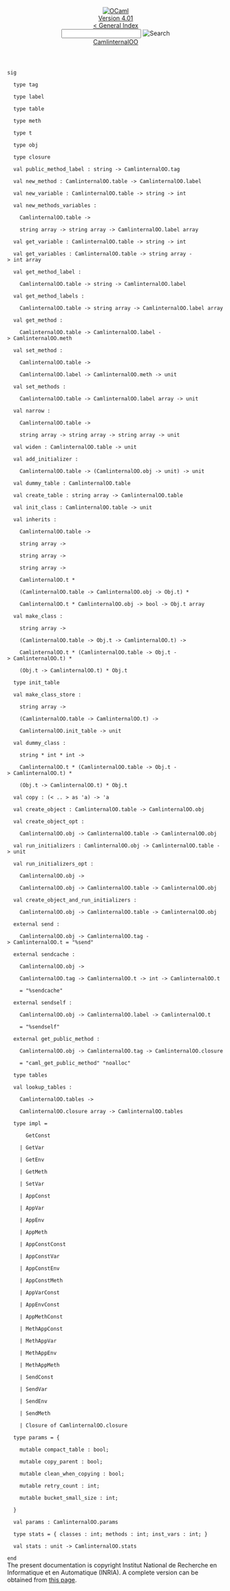 <!-- ((! set title API !)) ((! set documentation !)) ((! set api !)) ((! set nobreadcrumb !)) -->
<div class="api"><header><nav class="toc brand"><a class="brand" href="https://ocaml.org/"><img src="colour-logo-gray.svg" class="svg" alt="OCaml"></a></nav><nav class="toc"><div class="toc_version"><a href="/docs" id="version-select">Version 4.01</a></div><a href="index.html">&lt; General Index</a><div class="api_search"><input type="text" name="apisearch" id="api_search" oninput="mySearch(false);" onkeypress="this.oninput();" onclick="this.oninput();" onpaste="this.oninput();">
<img src="search_icon.svg" alt="Search" class="svg" onclick="mySearch(false)"></div>
<div id="search_results"></div><div class="toc_title"><a href="CamlinternalOO.html">CamlinternalOO</a></div><ul></ul></nav></header>
<code class="code"><span class="keyword">sig</span><br>
&nbsp;&nbsp;<span class="keyword">type</span>&nbsp;tag<br>
&nbsp;&nbsp;<span class="keyword">type</span>&nbsp;label<br>
&nbsp;&nbsp;<span class="keyword">type</span>&nbsp;table<br>
&nbsp;&nbsp;<span class="keyword">type</span>&nbsp;meth<br>
&nbsp;&nbsp;<span class="keyword">type</span>&nbsp;t<br>
&nbsp;&nbsp;<span class="keyword">type</span>&nbsp;obj<br>
&nbsp;&nbsp;<span class="keyword">type</span>&nbsp;closure<br>
&nbsp;&nbsp;<span class="keyword">val</span>&nbsp;public_method_label&nbsp;:&nbsp;string&nbsp;<span class="keywordsign">-&gt;</span>&nbsp;<span class="constructor">CamlinternalOO</span>.tag<br>
&nbsp;&nbsp;<span class="keyword">val</span>&nbsp;new_method&nbsp;:&nbsp;<span class="constructor">CamlinternalOO</span>.table&nbsp;<span class="keywordsign">-&gt;</span>&nbsp;<span class="constructor">CamlinternalOO</span>.label<br>
&nbsp;&nbsp;<span class="keyword">val</span>&nbsp;new_variable&nbsp;:&nbsp;<span class="constructor">CamlinternalOO</span>.table&nbsp;<span class="keywordsign">-&gt;</span>&nbsp;string&nbsp;<span class="keywordsign">-&gt;</span>&nbsp;int<br>
&nbsp;&nbsp;<span class="keyword">val</span>&nbsp;new_methods_variables&nbsp;:<br>
&nbsp;&nbsp;&nbsp;&nbsp;<span class="constructor">CamlinternalOO</span>.table&nbsp;<span class="keywordsign">-&gt;</span><br>
&nbsp;&nbsp;&nbsp;&nbsp;string&nbsp;array&nbsp;<span class="keywordsign">-&gt;</span>&nbsp;string&nbsp;array&nbsp;<span class="keywordsign">-&gt;</span>&nbsp;<span class="constructor">CamlinternalOO</span>.label&nbsp;array<br>
&nbsp;&nbsp;<span class="keyword">val</span>&nbsp;get_variable&nbsp;:&nbsp;<span class="constructor">CamlinternalOO</span>.table&nbsp;<span class="keywordsign">-&gt;</span>&nbsp;string&nbsp;<span class="keywordsign">-&gt;</span>&nbsp;int<br>
&nbsp;&nbsp;<span class="keyword">val</span>&nbsp;get_variables&nbsp;:&nbsp;<span class="constructor">CamlinternalOO</span>.table&nbsp;<span class="keywordsign">-&gt;</span>&nbsp;string&nbsp;array&nbsp;<span class="keywordsign">-&gt;</span>&nbsp;int&nbsp;array<br>
&nbsp;&nbsp;<span class="keyword">val</span>&nbsp;get_method_label&nbsp;:<br>
&nbsp;&nbsp;&nbsp;&nbsp;<span class="constructor">CamlinternalOO</span>.table&nbsp;<span class="keywordsign">-&gt;</span>&nbsp;string&nbsp;<span class="keywordsign">-&gt;</span>&nbsp;<span class="constructor">CamlinternalOO</span>.label<br>
&nbsp;&nbsp;<span class="keyword">val</span>&nbsp;get_method_labels&nbsp;:<br>
&nbsp;&nbsp;&nbsp;&nbsp;<span class="constructor">CamlinternalOO</span>.table&nbsp;<span class="keywordsign">-&gt;</span>&nbsp;string&nbsp;array&nbsp;<span class="keywordsign">-&gt;</span>&nbsp;<span class="constructor">CamlinternalOO</span>.label&nbsp;array<br>
&nbsp;&nbsp;<span class="keyword">val</span>&nbsp;get_method&nbsp;:<br>
&nbsp;&nbsp;&nbsp;&nbsp;<span class="constructor">CamlinternalOO</span>.table&nbsp;<span class="keywordsign">-&gt;</span>&nbsp;<span class="constructor">CamlinternalOO</span>.label&nbsp;<span class="keywordsign">-&gt;</span>&nbsp;<span class="constructor">CamlinternalOO</span>.meth<br>
&nbsp;&nbsp;<span class="keyword">val</span>&nbsp;set_method&nbsp;:<br>
&nbsp;&nbsp;&nbsp;&nbsp;<span class="constructor">CamlinternalOO</span>.table&nbsp;<span class="keywordsign">-&gt;</span><br>
&nbsp;&nbsp;&nbsp;&nbsp;<span class="constructor">CamlinternalOO</span>.label&nbsp;<span class="keywordsign">-&gt;</span>&nbsp;<span class="constructor">CamlinternalOO</span>.meth&nbsp;<span class="keywordsign">-&gt;</span>&nbsp;unit<br>
&nbsp;&nbsp;<span class="keyword">val</span>&nbsp;set_methods&nbsp;:<br>
&nbsp;&nbsp;&nbsp;&nbsp;<span class="constructor">CamlinternalOO</span>.table&nbsp;<span class="keywordsign">-&gt;</span>&nbsp;<span class="constructor">CamlinternalOO</span>.label&nbsp;array&nbsp;<span class="keywordsign">-&gt;</span>&nbsp;unit<br>
&nbsp;&nbsp;<span class="keyword">val</span>&nbsp;narrow&nbsp;:<br>
&nbsp;&nbsp;&nbsp;&nbsp;<span class="constructor">CamlinternalOO</span>.table&nbsp;<span class="keywordsign">-&gt;</span><br>
&nbsp;&nbsp;&nbsp;&nbsp;string&nbsp;array&nbsp;<span class="keywordsign">-&gt;</span>&nbsp;string&nbsp;array&nbsp;<span class="keywordsign">-&gt;</span>&nbsp;string&nbsp;array&nbsp;<span class="keywordsign">-&gt;</span>&nbsp;unit<br>
&nbsp;&nbsp;<span class="keyword">val</span>&nbsp;widen&nbsp;:&nbsp;<span class="constructor">CamlinternalOO</span>.table&nbsp;<span class="keywordsign">-&gt;</span>&nbsp;unit<br>
&nbsp;&nbsp;<span class="keyword">val</span>&nbsp;add_initializer&nbsp;:<br>
&nbsp;&nbsp;&nbsp;&nbsp;<span class="constructor">CamlinternalOO</span>.table&nbsp;<span class="keywordsign">-&gt;</span>&nbsp;(<span class="constructor">CamlinternalOO</span>.obj&nbsp;<span class="keywordsign">-&gt;</span>&nbsp;unit)&nbsp;<span class="keywordsign">-&gt;</span>&nbsp;unit<br>
&nbsp;&nbsp;<span class="keyword">val</span>&nbsp;dummy_table&nbsp;:&nbsp;<span class="constructor">CamlinternalOO</span>.table<br>
&nbsp;&nbsp;<span class="keyword">val</span>&nbsp;create_table&nbsp;:&nbsp;string&nbsp;array&nbsp;<span class="keywordsign">-&gt;</span>&nbsp;<span class="constructor">CamlinternalOO</span>.table<br>
&nbsp;&nbsp;<span class="keyword">val</span>&nbsp;init_class&nbsp;:&nbsp;<span class="constructor">CamlinternalOO</span>.table&nbsp;<span class="keywordsign">-&gt;</span>&nbsp;unit<br>
&nbsp;&nbsp;<span class="keyword">val</span>&nbsp;inherits&nbsp;:<br>
&nbsp;&nbsp;&nbsp;&nbsp;<span class="constructor">CamlinternalOO</span>.table&nbsp;<span class="keywordsign">-&gt;</span><br>
&nbsp;&nbsp;&nbsp;&nbsp;string&nbsp;array&nbsp;<span class="keywordsign">-&gt;</span><br>
&nbsp;&nbsp;&nbsp;&nbsp;string&nbsp;array&nbsp;<span class="keywordsign">-&gt;</span><br>
&nbsp;&nbsp;&nbsp;&nbsp;string&nbsp;array&nbsp;<span class="keywordsign">-&gt;</span><br>
&nbsp;&nbsp;&nbsp;&nbsp;<span class="constructor">CamlinternalOO</span>.t&nbsp;*<br>
&nbsp;&nbsp;&nbsp;&nbsp;(<span class="constructor">CamlinternalOO</span>.table&nbsp;<span class="keywordsign">-&gt;</span>&nbsp;<span class="constructor">CamlinternalOO</span>.obj&nbsp;<span class="keywordsign">-&gt;</span>&nbsp;<span class="constructor">Obj</span>.t)&nbsp;*<br>
&nbsp;&nbsp;&nbsp;&nbsp;<span class="constructor">CamlinternalOO</span>.t&nbsp;*&nbsp;<span class="constructor">CamlinternalOO</span>.obj&nbsp;<span class="keywordsign">-&gt;</span>&nbsp;bool&nbsp;<span class="keywordsign">-&gt;</span>&nbsp;<span class="constructor">Obj</span>.t&nbsp;array<br>
&nbsp;&nbsp;<span class="keyword">val</span>&nbsp;make_class&nbsp;:<br>
&nbsp;&nbsp;&nbsp;&nbsp;string&nbsp;array&nbsp;<span class="keywordsign">-&gt;</span><br>
&nbsp;&nbsp;&nbsp;&nbsp;(<span class="constructor">CamlinternalOO</span>.table&nbsp;<span class="keywordsign">-&gt;</span>&nbsp;<span class="constructor">Obj</span>.t&nbsp;<span class="keywordsign">-&gt;</span>&nbsp;<span class="constructor">CamlinternalOO</span>.t)&nbsp;<span class="keywordsign">-&gt;</span><br>
&nbsp;&nbsp;&nbsp;&nbsp;<span class="constructor">CamlinternalOO</span>.t&nbsp;*&nbsp;(<span class="constructor">CamlinternalOO</span>.table&nbsp;<span class="keywordsign">-&gt;</span>&nbsp;<span class="constructor">Obj</span>.t&nbsp;<span class="keywordsign">-&gt;</span>&nbsp;<span class="constructor">CamlinternalOO</span>.t)&nbsp;*<br>
&nbsp;&nbsp;&nbsp;&nbsp;(<span class="constructor">Obj</span>.t&nbsp;<span class="keywordsign">-&gt;</span>&nbsp;<span class="constructor">CamlinternalOO</span>.t)&nbsp;*&nbsp;<span class="constructor">Obj</span>.t<br>
&nbsp;&nbsp;<span class="keyword">type</span>&nbsp;init_table<br>
&nbsp;&nbsp;<span class="keyword">val</span>&nbsp;make_class_store&nbsp;:<br>
&nbsp;&nbsp;&nbsp;&nbsp;string&nbsp;array&nbsp;<span class="keywordsign">-&gt;</span><br>
&nbsp;&nbsp;&nbsp;&nbsp;(<span class="constructor">CamlinternalOO</span>.table&nbsp;<span class="keywordsign">-&gt;</span>&nbsp;<span class="constructor">CamlinternalOO</span>.t)&nbsp;<span class="keywordsign">-&gt;</span><br>
&nbsp;&nbsp;&nbsp;&nbsp;<span class="constructor">CamlinternalOO</span>.init_table&nbsp;<span class="keywordsign">-&gt;</span>&nbsp;unit<br>
&nbsp;&nbsp;<span class="keyword">val</span>&nbsp;dummy_class&nbsp;:<br>
&nbsp;&nbsp;&nbsp;&nbsp;string&nbsp;*&nbsp;int&nbsp;*&nbsp;int&nbsp;<span class="keywordsign">-&gt;</span><br>
&nbsp;&nbsp;&nbsp;&nbsp;<span class="constructor">CamlinternalOO</span>.t&nbsp;*&nbsp;(<span class="constructor">CamlinternalOO</span>.table&nbsp;<span class="keywordsign">-&gt;</span>&nbsp;<span class="constructor">Obj</span>.t&nbsp;<span class="keywordsign">-&gt;</span>&nbsp;<span class="constructor">CamlinternalOO</span>.t)&nbsp;*<br>
&nbsp;&nbsp;&nbsp;&nbsp;(<span class="constructor">Obj</span>.t&nbsp;<span class="keywordsign">-&gt;</span>&nbsp;<span class="constructor">CamlinternalOO</span>.t)&nbsp;*&nbsp;<span class="constructor">Obj</span>.t<br>
&nbsp;&nbsp;<span class="keyword">val</span>&nbsp;copy&nbsp;:&nbsp;(&lt;&nbsp;..&nbsp;&gt;&nbsp;<span class="keyword">as</span>&nbsp;<span class="keywordsign">'</span>a)&nbsp;<span class="keywordsign">-&gt;</span>&nbsp;<span class="keywordsign">'</span>a<br>
&nbsp;&nbsp;<span class="keyword">val</span>&nbsp;create_object&nbsp;:&nbsp;<span class="constructor">CamlinternalOO</span>.table&nbsp;<span class="keywordsign">-&gt;</span>&nbsp;<span class="constructor">CamlinternalOO</span>.obj<br>
&nbsp;&nbsp;<span class="keyword">val</span>&nbsp;create_object_opt&nbsp;:<br>
&nbsp;&nbsp;&nbsp;&nbsp;<span class="constructor">CamlinternalOO</span>.obj&nbsp;<span class="keywordsign">-&gt;</span>&nbsp;<span class="constructor">CamlinternalOO</span>.table&nbsp;<span class="keywordsign">-&gt;</span>&nbsp;<span class="constructor">CamlinternalOO</span>.obj<br>
&nbsp;&nbsp;<span class="keyword">val</span>&nbsp;run_initializers&nbsp;:&nbsp;<span class="constructor">CamlinternalOO</span>.obj&nbsp;<span class="keywordsign">-&gt;</span>&nbsp;<span class="constructor">CamlinternalOO</span>.table&nbsp;<span class="keywordsign">-&gt;</span>&nbsp;unit<br>
&nbsp;&nbsp;<span class="keyword">val</span>&nbsp;run_initializers_opt&nbsp;:<br>
&nbsp;&nbsp;&nbsp;&nbsp;<span class="constructor">CamlinternalOO</span>.obj&nbsp;<span class="keywordsign">-&gt;</span><br>
&nbsp;&nbsp;&nbsp;&nbsp;<span class="constructor">CamlinternalOO</span>.obj&nbsp;<span class="keywordsign">-&gt;</span>&nbsp;<span class="constructor">CamlinternalOO</span>.table&nbsp;<span class="keywordsign">-&gt;</span>&nbsp;<span class="constructor">CamlinternalOO</span>.obj<br>
&nbsp;&nbsp;<span class="keyword">val</span>&nbsp;create_object_and_run_initializers&nbsp;:<br>
&nbsp;&nbsp;&nbsp;&nbsp;<span class="constructor">CamlinternalOO</span>.obj&nbsp;<span class="keywordsign">-&gt;</span>&nbsp;<span class="constructor">CamlinternalOO</span>.table&nbsp;<span class="keywordsign">-&gt;</span>&nbsp;<span class="constructor">CamlinternalOO</span>.obj<br>
&nbsp;&nbsp;<span class="keyword">external</span>&nbsp;send&nbsp;:<br>
&nbsp;&nbsp;&nbsp;&nbsp;<span class="constructor">CamlinternalOO</span>.obj&nbsp;<span class="keywordsign">-&gt;</span>&nbsp;<span class="constructor">CamlinternalOO</span>.tag&nbsp;<span class="keywordsign">-&gt;</span>&nbsp;<span class="constructor">CamlinternalOO</span>.t&nbsp;=&nbsp;<span class="string">"%send"</span><br>
&nbsp;&nbsp;<span class="keyword">external</span>&nbsp;sendcache&nbsp;:<br>
&nbsp;&nbsp;&nbsp;&nbsp;<span class="constructor">CamlinternalOO</span>.obj&nbsp;<span class="keywordsign">-&gt;</span><br>
&nbsp;&nbsp;&nbsp;&nbsp;<span class="constructor">CamlinternalOO</span>.tag&nbsp;<span class="keywordsign">-&gt;</span>&nbsp;<span class="constructor">CamlinternalOO</span>.t&nbsp;<span class="keywordsign">-&gt;</span>&nbsp;int&nbsp;<span class="keywordsign">-&gt;</span>&nbsp;<span class="constructor">CamlinternalOO</span>.t<br>
&nbsp;&nbsp;&nbsp;&nbsp;=&nbsp;<span class="string">"%sendcache"</span><br>
&nbsp;&nbsp;<span class="keyword">external</span>&nbsp;sendself&nbsp;:<br>
&nbsp;&nbsp;&nbsp;&nbsp;<span class="constructor">CamlinternalOO</span>.obj&nbsp;<span class="keywordsign">-&gt;</span>&nbsp;<span class="constructor">CamlinternalOO</span>.label&nbsp;<span class="keywordsign">-&gt;</span>&nbsp;<span class="constructor">CamlinternalOO</span>.t<br>
&nbsp;&nbsp;&nbsp;&nbsp;=&nbsp;<span class="string">"%sendself"</span><br>
&nbsp;&nbsp;<span class="keyword">external</span>&nbsp;get_public_method&nbsp;:<br>
&nbsp;&nbsp;&nbsp;&nbsp;<span class="constructor">CamlinternalOO</span>.obj&nbsp;<span class="keywordsign">-&gt;</span>&nbsp;<span class="constructor">CamlinternalOO</span>.tag&nbsp;<span class="keywordsign">-&gt;</span>&nbsp;<span class="constructor">CamlinternalOO</span>.closure<br>
&nbsp;&nbsp;&nbsp;&nbsp;=&nbsp;<span class="string">"caml_get_public_method"</span>&nbsp;<span class="string">"noalloc"</span><br>
&nbsp;&nbsp;<span class="keyword">type</span>&nbsp;tables<br>
&nbsp;&nbsp;<span class="keyword">val</span>&nbsp;lookup_tables&nbsp;:<br>
&nbsp;&nbsp;&nbsp;&nbsp;<span class="constructor">CamlinternalOO</span>.tables&nbsp;<span class="keywordsign">-&gt;</span><br>
&nbsp;&nbsp;&nbsp;&nbsp;<span class="constructor">CamlinternalOO</span>.closure&nbsp;array&nbsp;<span class="keywordsign">-&gt;</span>&nbsp;<span class="constructor">CamlinternalOO</span>.tables<br>
&nbsp;&nbsp;<span class="keyword">type</span>&nbsp;impl&nbsp;=<br>
&nbsp;&nbsp;&nbsp;&nbsp;&nbsp;&nbsp;<span class="constructor">GetConst</span><br>
&nbsp;&nbsp;&nbsp;&nbsp;<span class="keywordsign">|</span>&nbsp;<span class="constructor">GetVar</span><br>
&nbsp;&nbsp;&nbsp;&nbsp;<span class="keywordsign">|</span>&nbsp;<span class="constructor">GetEnv</span><br>
&nbsp;&nbsp;&nbsp;&nbsp;<span class="keywordsign">|</span>&nbsp;<span class="constructor">GetMeth</span><br>
&nbsp;&nbsp;&nbsp;&nbsp;<span class="keywordsign">|</span>&nbsp;<span class="constructor">SetVar</span><br>
&nbsp;&nbsp;&nbsp;&nbsp;<span class="keywordsign">|</span>&nbsp;<span class="constructor">AppConst</span><br>
&nbsp;&nbsp;&nbsp;&nbsp;<span class="keywordsign">|</span>&nbsp;<span class="constructor">AppVar</span><br>
&nbsp;&nbsp;&nbsp;&nbsp;<span class="keywordsign">|</span>&nbsp;<span class="constructor">AppEnv</span><br>
&nbsp;&nbsp;&nbsp;&nbsp;<span class="keywordsign">|</span>&nbsp;<span class="constructor">AppMeth</span><br>
&nbsp;&nbsp;&nbsp;&nbsp;<span class="keywordsign">|</span>&nbsp;<span class="constructor">AppConstConst</span><br>
&nbsp;&nbsp;&nbsp;&nbsp;<span class="keywordsign">|</span>&nbsp;<span class="constructor">AppConstVar</span><br>
&nbsp;&nbsp;&nbsp;&nbsp;<span class="keywordsign">|</span>&nbsp;<span class="constructor">AppConstEnv</span><br>
&nbsp;&nbsp;&nbsp;&nbsp;<span class="keywordsign">|</span>&nbsp;<span class="constructor">AppConstMeth</span><br>
&nbsp;&nbsp;&nbsp;&nbsp;<span class="keywordsign">|</span>&nbsp;<span class="constructor">AppVarConst</span><br>
&nbsp;&nbsp;&nbsp;&nbsp;<span class="keywordsign">|</span>&nbsp;<span class="constructor">AppEnvConst</span><br>
&nbsp;&nbsp;&nbsp;&nbsp;<span class="keywordsign">|</span>&nbsp;<span class="constructor">AppMethConst</span><br>
&nbsp;&nbsp;&nbsp;&nbsp;<span class="keywordsign">|</span>&nbsp;<span class="constructor">MethAppConst</span><br>
&nbsp;&nbsp;&nbsp;&nbsp;<span class="keywordsign">|</span>&nbsp;<span class="constructor">MethAppVar</span><br>
&nbsp;&nbsp;&nbsp;&nbsp;<span class="keywordsign">|</span>&nbsp;<span class="constructor">MethAppEnv</span><br>
&nbsp;&nbsp;&nbsp;&nbsp;<span class="keywordsign">|</span>&nbsp;<span class="constructor">MethAppMeth</span><br>
&nbsp;&nbsp;&nbsp;&nbsp;<span class="keywordsign">|</span>&nbsp;<span class="constructor">SendConst</span><br>
&nbsp;&nbsp;&nbsp;&nbsp;<span class="keywordsign">|</span>&nbsp;<span class="constructor">SendVar</span><br>
&nbsp;&nbsp;&nbsp;&nbsp;<span class="keywordsign">|</span>&nbsp;<span class="constructor">SendEnv</span><br>
&nbsp;&nbsp;&nbsp;&nbsp;<span class="keywordsign">|</span>&nbsp;<span class="constructor">SendMeth</span><br>
&nbsp;&nbsp;&nbsp;&nbsp;<span class="keywordsign">|</span>&nbsp;<span class="constructor">Closure</span>&nbsp;<span class="keyword">of</span>&nbsp;<span class="constructor">CamlinternalOO</span>.closure<br>
&nbsp;&nbsp;<span class="keyword">type</span>&nbsp;params&nbsp;=&nbsp;{<br>
&nbsp;&nbsp;&nbsp;&nbsp;<span class="keyword">mutable</span>&nbsp;compact_table&nbsp;:&nbsp;bool;<br>
&nbsp;&nbsp;&nbsp;&nbsp;<span class="keyword">mutable</span>&nbsp;copy_parent&nbsp;:&nbsp;bool;<br>
&nbsp;&nbsp;&nbsp;&nbsp;<span class="keyword">mutable</span>&nbsp;clean_when_copying&nbsp;:&nbsp;bool;<br>
&nbsp;&nbsp;&nbsp;&nbsp;<span class="keyword">mutable</span>&nbsp;retry_count&nbsp;:&nbsp;int;<br>
&nbsp;&nbsp;&nbsp;&nbsp;<span class="keyword">mutable</span>&nbsp;bucket_small_size&nbsp;:&nbsp;int;<br>
&nbsp;&nbsp;}<br>
&nbsp;&nbsp;<span class="keyword">val</span>&nbsp;params&nbsp;:&nbsp;<span class="constructor">CamlinternalOO</span>.params<br>
&nbsp;&nbsp;<span class="keyword">type</span>&nbsp;stats&nbsp;=&nbsp;{&nbsp;classes&nbsp;:&nbsp;int;&nbsp;methods&nbsp;:&nbsp;int;&nbsp;inst_vars&nbsp;:&nbsp;int;&nbsp;}<br>
&nbsp;&nbsp;<span class="keyword">val</span>&nbsp;stats&nbsp;:&nbsp;unit&nbsp;<span class="keywordsign">-&gt;</span>&nbsp;<span class="constructor">CamlinternalOO</span>.stats<br>
<span class="keyword">end</span></code><div class="copyright">The present documentation is copyright Institut National de Recherche en Informatique et en Automatique (INRIA). A complete version can be obtained from <a href="http://caml.inria.fr/pub/docs/manual-ocaml/">this page</a>.</div></div>